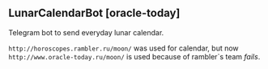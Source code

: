 ## LunarCalendarBot [oracle-today]
Telegram bot to send everyday lunar calendar. 

`http://horoscopes.rambler.ru/moon/` was used for calendar, but now `http://www.oracle-today.ru/moon/` is used because of rambler`s team *fails*.
